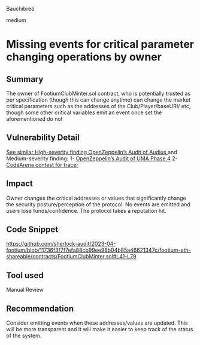 Bauchibred

medium

# Missing events for critical parameter changing operations by owner

## Summary

The owner of FootiumClubMinter.sol contract, who is potentially trusted as per specification (though this can change anytime) can change the market critical parameters such as the addresses of the Club/Player/baseURI/ etc, though some other critical variables emit an event once set the aforementioned do not

## Vulnerability Detail

[See similar High-severity finding OpenZeppelin’s Audit of Audius ](https://blog.openzeppelin.com/audius-contracts-audit/#high)
and Medium-severity finding:
1- [OpenZeppelin’s Audit of UMA Phase 4](https://blog.openzeppelin.com/uma-audit-phase-4/)
2- [CodeArena contest for tracer](https://code4rena.com/contests/2021-06-tracer-contest)

## Impact

Owner changes the critical addresses or values that significantly change the security posture/perception of the protocol. No events are emitted and users lose funds/confidence. The protocol takes a reputation hit.

## Code Snippet

https://github.com/sherlock-audit/2023-04-footium/blob/11736f3f7f7efa88cb99ee98b04b85a46621347c/footium-eth-shareable/contracts/FootiumClubMinter.sol#L41-L79

## Tool used

Manual Review

## Recommendation

Consider emitting events when these addresses/values are updated. This will be more transparent and it will make it easier to keep track of the status of the system.
